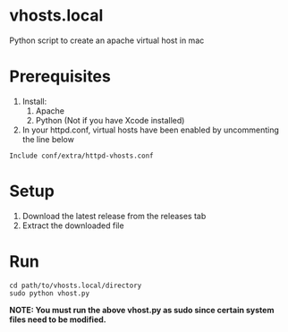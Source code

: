 
vhosts.local
===============

Python script to create an apache virtual host in mac

Prerequisites
================

1. Install:
	1. Apache
	2. Python (Not if you have Xcode installed)
2. In your httpd.conf, virtual hosts have been enabled by uncommenting the line below

````
Include conf/extra/httpd-vhosts.conf
````

Setup
======
1. Download the latest release from the releases tab
2. Extract the downloaded file

Run
=======

````
cd path/to/vhosts.local/directory
sudo python vhost.py
````
<strong>NOTE: You must run the above vhost.py as sudo since certain system files need to be modified.</strong>
